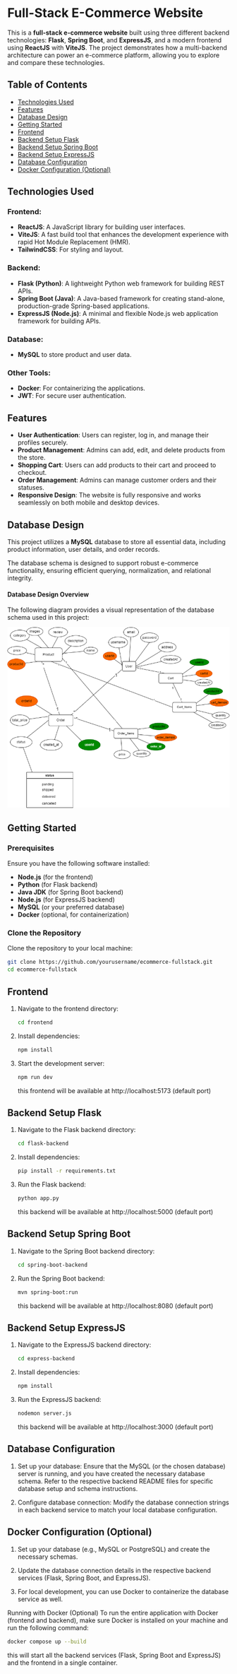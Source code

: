 # Full-Stack E-Commerce Website

This is a **full-stack e-commerce website** built using three different backend technologies: **Flask**, **Spring Boot**, and **ExpressJS**, and a modern frontend using **ReactJS** with **ViteJS**. The project demonstrates how a multi-backend architecture can power an e-commerce platform, allowing you to explore and compare these technologies.

## Table of Contents


- [Technologies Used](#technologies-used)
- [Features](#features)
- [Database Design](#database-design)
- [Getting Started](#getting-started)
- [Frontend](#frontend)
- [Backend Setup Flask](#backend-setup-flask)
- [Backend Setup Spring Boot](#backend-setup-spring-boot)
- [Backend Setup ExpressJS](#backend-setup-expressjs)
- [Database Configuration](#database-configuration)
- [Docker Configuration (Optional)](#docker-configuration)




## Technologies Used

### Frontend:
- **ReactJS**: A JavaScript library for building user interfaces.
- **ViteJS**: A fast build tool that enhances the development experience with rapid Hot Module Replacement (HMR).
- **TailwindCSS**: For styling and layout.

### Backend:
- **Flask (Python)**: A lightweight Python web framework for building REST APIs.
- **Spring Boot (Java)**: A Java-based framework for creating stand-alone, production-grade Spring-based applications.
- **ExpressJS (Node.js)**: A minimal and flexible Node.js web application framework for building APIs.

### Database:
- **MySQL**  to store product and user data.

### Other Tools:
- **Docker**: For containerizing the applications.
- **JWT**: For secure user authentication.

## Features

- **User Authentication**: Users can register, log in, and manage their profiles securely.
- **Product Management**: Admins can add, edit, and delete products from the store.
- **Shopping Cart**: Users can add products to their cart and proceed to checkout.
- **Order Management**: Admins can manage customer orders and their statuses.
- **Responsive Design**: The website is fully responsive and works seamlessly on both mobile and desktop devices.

## Database Design

This project utilizes a **MySQL** database to store all essential data, including product information, user details, and order records. 

The database schema is designed to support robust e-commerce functionality, ensuring efficient querying, normalization, and relational integrity.



#### Database Design Overview

The following diagram provides a visual representation of the database schema used in this project:

![Database Design](./database-design.png)

## Getting Started

### Prerequisites

Ensure you have the following software installed:

- **Node.js** (for the frontend)
- **Python** (for Flask backend)
- **Java JDK** (for Spring Boot backend)
- **Node.js** (for ExpressJS backend)
- **MySQL** (or your preferred database)
- **Docker** (optional, for containerization)

### Clone the Repository

Clone the repository to your local machine:

```bash
git clone https://github.com/yourusername/ecommerce-fullstack.git
cd ecommerce-fullstack
```

## Frontend

1. Navigate to the frontend directory:

    ```bash
    cd frontend
    ```

2. Install dependencies:

    ```bash
    npm install
    ```

3. Start the development server:

    ```bash
    npm run dev
    ```
    this frontend will be available at http://localhost:5173 (default port)

## Backend Setup Flask

1. Navigate to the Flask backend directory:

    ```bash
    cd flask-backend
    ```

2. Install dependencies:

    ```bash
    pip install -r requirements.txt
    ```

3. Run the Flask backend:

    ```bash
    python app.py
    ```
    this backend will be available at http://localhost:5000 (default port)

## Backend Setup Spring Boot

1. Navigate to the Spring Boot backend directory:

    ```bash
    cd spring-boot-backend
    ```  

2. Run the Spring Boot backend:

    ```bash
    mvn spring-boot:run
    ```
    this backend will be available at http://localhost:8080 (default port)

## Backend Setup ExpressJS

1. Navigate to the ExpressJS backend directory:

    ```bash
    cd express-backend
    ```

2. Install dependencies:

    ```bash
    npm install
    ```

3. Run the ExpressJS backend:

    ```bash
    nodemon server.js
    ```
    this backend will be available at http://localhost:3000 (default port)
    

## Database Configuration

1. Set up your database: Ensure that the MySQL (or the chosen database) server is running, and you have created the necessary database schema. Refer to the respective backend README files for specific database setup and schema instructions.

2.  Configure database connection: Modify the database connection strings in each backend service to match your local database configuration.


## Docker Configuration (Optional)

1. Set up your database (e.g., MySQL or PostgreSQL) and create the necessary schemas.

2. Update the database connection details in the respective backend services (Flask, Spring Boot, and ExpressJS).

3. For local development, you can use Docker to containerize the database service as well.

Running with Docker (Optional)
To run the entire application with Docker (frontend and backend), make sure Docker is installed on your machine and run the following command:

```bash
docker compose up --build
```
this will start all the backend services (Flask, Spring Boot and ExpressJS) and the frontend in a single container.